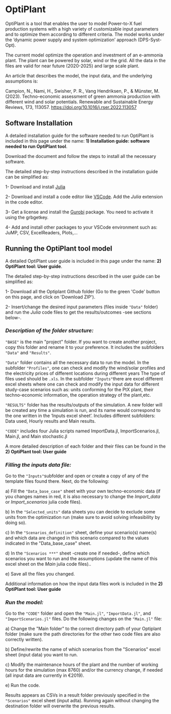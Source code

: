 # OptiPlant

OptiPlant is a tool that enables the user 
to model Power-to-X fuel production systems with a high variety of customizable input parameters and to optimize them according to different criteria. 
The model works under the ‘dynamic power supply and system optimization’ approach (DPS-Syst-Opt).

The current model optimize the operation and investment of an e-ammonia plant.
The plant can be powered by solar, wind or the grid. All the data in the files are valid for near future (2020-2025) and large scale plant. 

An article that describes the model, the input data, and the underlying assumptions is: 

Campion, N., Nami, H., Swisher, P. R., Vang Hendriksen, P., & Münster, M. (2023). 
Techno-economic assessment of green ammonia production with different wind and solar potentials. 
Renewable and Sustainable Energy Reviews, 173, 113057. 
https://doi.org/10.1016/j.rser.2022.113057

## Software Installation

A detailed installation guide for the software needed to run OptiPlant is included in this page under the name: 
**1) Installation guide: software needed to run OptiPlant tool**.

Download the document and follow the steps to install all the necessary software.

The detailed step-by-step instructions described in the installation guide can be simplified as:

1- Download and install [Julia](https://julialang.org/downloads/)

2- Download and install a code editor like [VSCode](https://code.visualstudio.com/). Add the *Julia* extension in the code editor.

3- Get a license and install the [Gurobi](https://www.gurobi.com/downloads/) package. You need to activate it using the grbgetkey.

4- Add and install other packages to your VSCode environment such as: JuMP, CSV, ExcelReaders, Plots,...


## Running the OptiPlant tool model

A detailed OptiPlant user guide is included in this page under the name: 
**2) OptiPlant tool: User guide**.

The detailed step-by-step instructions described in the user guide can be simplified as:

1- Download all the Optiplant Github folder (Go to the green 'Code' button on this page, and click on 'Download ZIP').

2- Insert/change the desired input parameters (files inside ``"Data"`` folder) and run the *Julia* code files to get the results/outcomes 
-see sections below-. 


### *Description of the folder structure:*

``"BASE"`` is the main "project" folder. If you want to create another project, copy this folder and rename it to your preference. 
It includes the subfolders ``"Data"`` and ``"Results"``.

``"Data"`` folder contains all the necessary data to run the model. In the subfolder ``"Profiles"``, one can check and modify the wind/solar profiles 
and the electricity prices of different locations during different years The type of files used should be ``.xls``. In the subfolder ``"Inputs"``there are excel 
different excel sheets where one can check and modify the input data for different study-case scenarios such as: units conforming for the PtX plant, 
their techno-economic information, the operation strategy of the plant,etc.

``"RESULTS"`` folder has the results/outputs of the simulation. A new folder will be created any time a simulation is run, and
its name would correspond to the one written in the ‘Inputs excel sheet’. Includes different subfolders: Data used,
Hourly results and Main results.


``"CODE"`` includes four Julia scripts named ImportData.jl, ImportScenarios.jl, Main.jl, and Main stochastic.jl


A more detailed description of each folder and their files can be found in the **2) OptiPlant tool: User guide**


### *Filling the inputs data file:* 

Go to the ``"Inputs"``subfolder and open or create a copy of any of the template files found there. Next, do the following:

a) Fill the ``"Data_base_case"`` sheet with your own techno-economic data (if you changes names in red, it is also necessary to change the 
*Import_data* or *Import_scenarios* julia code files). 

b) In the ``"Selected_units"`` data sheets you can decide to exclude some units from the optimization run (make sure to avoid solving infeasibility by doing so).

c) In the ``"Scenarios_definition"`` sheet, define your scenario(s) name(s) and which data are changed in this scenario compared to the values indicated in the "Data_base_case" sheet.

d) In the ``"Scenarios ***"`` sheet -create one if needed-, define which scenarios you want to run and the assumptions 
(update the name of this excel sheet on the *Main* julia code files).. 

e) Save all the files you changed.

Additional information on how the input data files work is included in the **2) OptiPlant tool: User guide**


### *Run the model:* 

Go to the ``"CODE"`` folder and open the ``"Main.jl"``,  ``"ImportData.jl"``, and ``"ImportScenarios.jl"`` files. Do the following changes on the ``"Main.jl"`` file:

a) Change the "Main folder" to the correct directory path of your Optiplant folder (make sure the path directories for the other two code files are also correctly written).

b) Define/rewrite the name of which scenarios from the "Scenarios" excel sheet (input data) you want to run.

c) Modify the maintenance hours of the plant and the number of working hours for the simulation (max 8760) and/or the currency change, if needed (all input data are currently in €2019).

e) Run the code.


Results appears as CSVs in a result folder previously specified in the ``"Scenarios"`` excel sheet (input adta). Running again without changing the destination folder will overwrite the previous results. 

